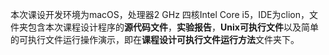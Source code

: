 本次课设开发环境为macOS，处理器2 GHz 四核Intel Core i5，IDE为clion，文件夹包含本次课程设计程序的**源代码文件**，**实验报告**，**Unix可执行文件**以及简单的可执行文件运行操作演示，即在**课程设计可执行文件运行方法**文件夹下。

